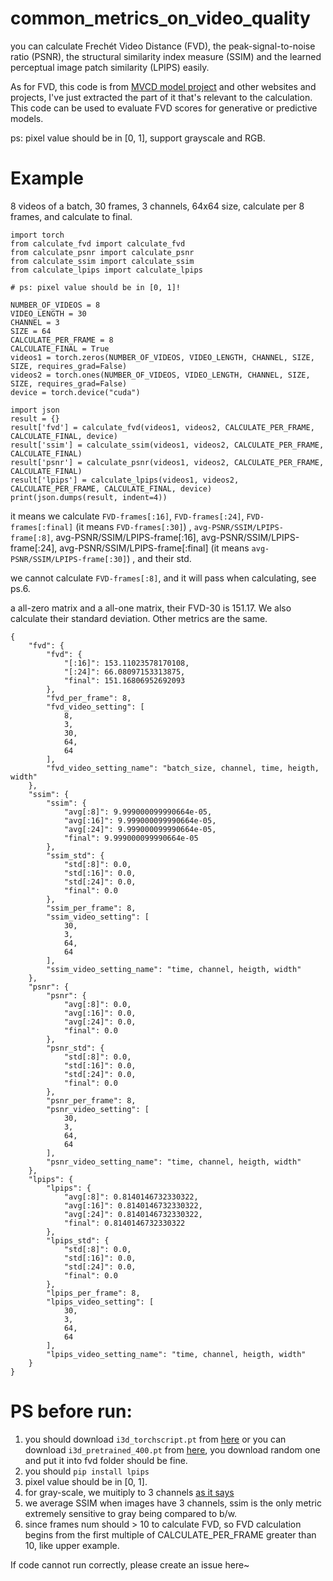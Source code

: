 # common_metrics_on_video_quality

you can calculate Frechét Video Distance (FVD), the peak-signal-to-noise ratio (PSNR), the structural similarity index measure (SSIM) and the learned perceptual image patch similarity (LPIPS) easily.

As for FVD, this code is from [MVCD model project](https://github.com/voletiv/mcvd-pytorch) and other websites and projects, I've just extracted the part of it that's relevant to the calculation. This code can be used to evaluate FVD scores for generative or predictive models. 

ps: pixel value should be in [0, 1], support grayscale and RGB.

# Example

8 videos of a batch, 30 frames, 3 channels, 64x64 size, calculate per 8 frames, and calculate to final.

```
import torch
from calculate_fvd import calculate_fvd
from calculate_psnr import calculate_psnr
from calculate_ssim import calculate_ssim
from calculate_lpips import calculate_lpips

# ps: pixel value should be in [0, 1]!

NUMBER_OF_VIDEOS = 8
VIDEO_LENGTH = 30
CHANNEL = 3
SIZE = 64
CALCULATE_PER_FRAME = 8
CALCULATE_FINAL = True
videos1 = torch.zeros(NUMBER_OF_VIDEOS, VIDEO_LENGTH, CHANNEL, SIZE, SIZE, requires_grad=False)
videos2 = torch.ones(NUMBER_OF_VIDEOS, VIDEO_LENGTH, CHANNEL, SIZE, SIZE, requires_grad=False)
device = torch.device("cuda")

import json
result = {}
result['fvd'] = calculate_fvd(videos1, videos2, CALCULATE_PER_FRAME, CALCULATE_FINAL, device)
result['ssim'] = calculate_ssim(videos1, videos2, CALCULATE_PER_FRAME, CALCULATE_FINAL)
result['psnr'] = calculate_psnr(videos1, videos2, CALCULATE_PER_FRAME, CALCULATE_FINAL)
result['lpips'] = calculate_lpips(videos1, videos2, CALCULATE_PER_FRAME, CALCULATE_FINAL, device)
print(json.dumps(result, indent=4))
```

it means we calculate `FVD-frames[:16]`, `FVD-frames[:24]`, `FVD-frames[:final]` (it means `FVD-frames[:30]`) , `avg-PSNR/SSIM/LPIPS-frame[:8]`, avg-PSNR/SSIM/LPIPS-frame[:16], avg-PSNR/SSIM/LPIPS-frame[:24], avg-PSNR/SSIM/LPIPS-frame[:final] (it means `avg-PSNR/SSIM/LPIPS-frame[:30]`) , and their std.

we cannot calculate `FVD-frames[:8]`, and it will pass when calculating, see ps.6.

a all-zero matrix and a all-one matrix, their FVD-30 is 151.17. We also calculate their standard deviation. Other metrics are the same.

```
{
    "fvd": {
        "fvd": {
            "[:16]": 153.11023578170108,
            "[:24]": 66.08097153313875,
            "final": 151.16806952692093
        },
        "fvd_per_frame": 8,
        "fvd_video_setting": [
            8,
            3,
            30,
            64,
            64
        ],
        "fvd_video_setting_name": "batch_size, channel, time, heigth, width"
    },
    "ssim": {
        "ssim": {
            "avg[:8]": 9.999000099990664e-05,
            "avg[:16]": 9.999000099990664e-05,
            "avg[:24]": 9.999000099990664e-05,
            "final": 9.999000099990664e-05
        },
        "ssim_std": {
            "std[:8]": 0.0,
            "std[:16]": 0.0,
            "std[:24]": 0.0,
            "final": 0.0
        },
        "ssim_per_frame": 8,
        "ssim_video_setting": [
            30,
            3,
            64,
            64
        ],
        "ssim_video_setting_name": "time, channel, heigth, width"
    },
    "psnr": {
        "psnr": {
            "avg[:8]": 0.0,
            "avg[:16]": 0.0,
            "avg[:24]": 0.0,
            "final": 0.0
        },
        "psnr_std": {
            "std[:8]": 0.0,
            "std[:16]": 0.0,
            "std[:24]": 0.0,
            "final": 0.0
        },
        "psnr_per_frame": 8,
        "psnr_video_setting": [
            30,
            3,
            64,
            64
        ],
        "psnr_video_setting_name": "time, channel, heigth, width"
    },
    "lpips": {
        "lpips": {
            "avg[:8]": 0.8140146732330322,
            "avg[:16]": 0.8140146732330322,
            "avg[:24]": 0.8140146732330322,
            "final": 0.8140146732330322
        },
        "lpips_std": {
            "std[:8]": 0.0,
            "std[:16]": 0.0,
            "std[:24]": 0.0,
            "final": 0.0
        },
        "lpips_per_frame": 8,
        "lpips_video_setting": [
            30,
            3,
            64,
            64
        ],
        "lpips_video_setting_name": "time, channel, heigth, width"
    }
}
```

# PS before run: 

1. you should download `i3d_torchscript.pt` from [here](https://www.dropbox.com/s/ge9e5ujwgetktms/i3d_torchscript.pt) or you can download `i3d_pretrained_400.pt` from [here](https://onedrive.live.com/download?cid=78EEF3EB6AE7DBCB&resid=78EEF3EB6AE7DBCB%21199&authkey=AApKdFHPXzWLNyI), you download random one and put it into fvd folder should be fine.
2. you should `pip install lpips`
3. pixel value should be in [0, 1].
4. for gray-scale, we muitiply to 3 channels [as it says](https://github.com/richzhang/PerceptualSimilarity/issues/23#issuecomment-492368812)
5. we average SSIM when images have 3 channels, ssim is the only metric extremely sensitive to gray being compared to b/w.
6. since frames num should > 10 to calculate FVD, so FVD calculation begins from the first multiple of CALCULATE_PER_FRAME greater than 10, like upper example.

If code cannot run correctly, please create an issue here~
